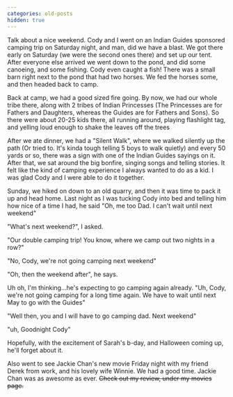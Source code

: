 ```yaml
---
categories: old-posts
hidden: true
---
```


Talk about a nice weekend. Cody and I went on an Indian Guides sponsored camping trip on Saturday night, and man, did we have a blast. We got there early on Saturday (we were the second ones there) and set up our tent. After everyone else arrived we went down to the pond, and did some canoeing, and some fishing. Cody even caught a fish! There was a small barn right next to the pond that had two horses. We fed the horses some, and then headed back to camp.
<!--more-->
Back at camp, we had a good sized fire going. By now, we had our whole tribe there, along with 2 tribes of Indian Princesses (The Princesses are for Fathers and Daughters, whereas the Guides are for Fathers and Sons). So there were about 20-25 kids there, all running around, playing flashlight tag, and yelling loud enough to shake the leaves off the trees

After we ate dinner, we had a "Silent Walk", where we walked silently up the path (Or tried to. It's kinda tough telling 5 boys to walk quietly) and every 50 yards or so, there was a sign with one of the Indian Guides sayings on it. After that, we sat around the big bonfire, singing songs and telling stories. It felt like the kind of camping experience I always wanted to do as a kid. I was glad Cody and I were able to do it together.

Sunday, we hiked on down to an old quarry, and then it was time to pack it up and head home. Last night as I was tucking Cody into bed and telling him how nice of a time I had, he said "Oh, me too Dad. I can't wait until next weekend"

"What's next weekend?", I asked.

"Our double camping trip! You know, where we camp out two nights in a row?"

"No, Cody, we're not going camping next weekend"

"Oh, then the weekend after", he says.

Uh oh, I'm thinking...he's expecting to go camping again already. "Uh, Cody, we're not going camping for a long time again. We have to wait until next May to go with the Guides"

"Well then, you and I will have to go camping dad. Next weekend"

"uh, Goodnight Cody"

Hopefully, with the excitement of Sarah's b-day, and Halloween coming up, he'll forget about it.

Also went to see Jackie Chan's new movie Friday night with my friend Derek from work, and his lovely wife Winnie. We had a good time. Jackie Chan was as awesome as ever. ~~Check out my review, under my movies page.~~
